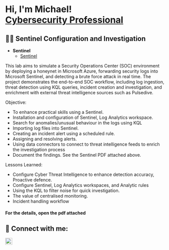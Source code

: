 <h1>Hi, I'm Michael! <br/><a href="https://www.linkedin.com/in/michael-musoke/">Cybersecurity Professional</a></h1>

<h2>👨‍💻 Sentinel Configuration and Investigation</h2>

- <b> Sentinel </b>
  - [Sentinel](https://github.com/Muts256/Sentinel)

This lab aims to simulate a Security Operations Center (SOC) environment by deploying a honeynet in Microsoft Azure, forwarding security logs into Microsoft Sentinel, and detecting a brute force attack in real time. The project demonstrates the end-to-end SOC workflow, including log ingestion, threat detection using KQL queries, incident creation and investigation, and enrichment with external threat intelligence sources such as Pulsedive.

Objective:
  - To enhance practical skills using a Sentinel.
  - Installation and configuration of Sentinel, Log Analytics workspace.
  - Search for anomalies/unusual behaviour in the logs using KQL
  - Importing log files into Sentinel.
  - Creating an incident alert using  a scheduled rule.
  - Assigning and resolving alerts.
  - Using data connectors to connect to threat intelligence feeds to enrich the investigation process
  - Document the findings. See the Sentinel PDF attached above.

Lessons Learned:
  - Configure Cyber Threat Intelligence to enhance detection accuracy, Proactive defence.
  - Configure Sentinel, Log Analytics workspaces, and Analytic rules
  - Using the KQL to filter noise for quick investigation.
  - The value of centralised monitoring.
  - Incident handling workflow
  <h4>For the details, open the pdf attached</h4>

<h2> 🤳 Connect with me:</h2>

[<img align="left" alt="michael-musoke | LinkedIn" width="22px" src="https://cdn.jsdelivr.net/npm/simple-icons@v3/icons/linkedin.svg" />][linkedin]

[linkedin]: https://linkedin.com/in/michael-musoke
